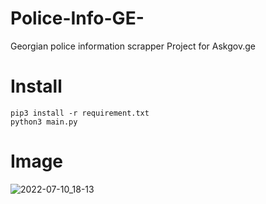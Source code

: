 # Police-Info-GE-
Georgian police information scrapper
Project for Askgov.ge

# Install
```
pip3 install -r requirement.txt
python3 main.py
```

# Image

![2022-07-10_18-13](https://user-images.githubusercontent.com/37780087/178148596-d6060735-b03d-48b4-bb8f-674f711a689d.png)

